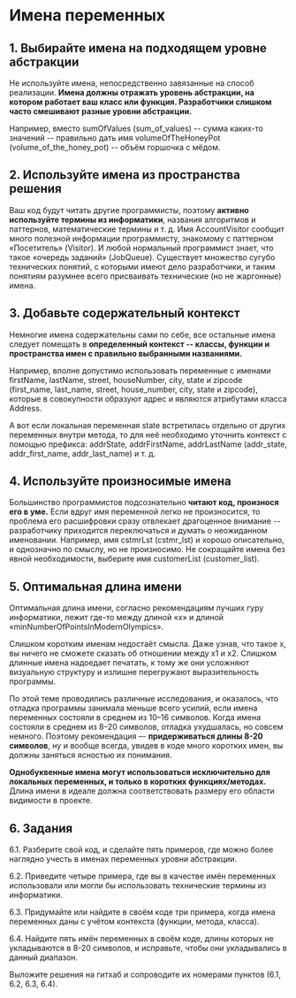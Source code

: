 # Имена переменных
## 1. Выбирайте имена на подходящем уровне абстракции
Не используйте имена, непосредственно завязанные на способ реализации. __Имена должны отражать уровень абстракции, на котором работает ваш класс или функция. Разработчики слишком часто смешивают разные уровни абстракции.__

Например, вместо sumOfValues (sum_of_values) -- сумма каких-то значений -- правильно дать имя volumeOfTheHoneyPot (volume_of_the_honey_pot) -- объём горшочка с мёдом.

## 2. Используйте имена из пространства решения
Ваш код будут читать другие программисты, поэтому __активно используйте термины из информатики__, названия алгоритмов и паттернов, математические термины и т. д. Имя AccountVisitor сообщит много полезной информации программисту, знакомому с паттерном «Посетитель» (Visitor). И любой нормальный программист знает, что такое «очередь заданий» (JobQueue). Существует множество сугубо технических понятий, с которыми имеют дело разработчики, и таким понятиям разумнее всего присваивать технические (но не жаргонные) имена.

## 3. Добавьте содержательный контекст
Немногие имена содержательны сами по себе, все остальные имена следует помещать в __определенный контекст -- классы, функции и пространства имен с правильно выбранными названиями.__

Например, вполне допустимо использовать переменные с именами firstName, lastName, street, houseNumber, city, state и zipcode (first_name, last_name, street, house_number, city, state и zipcode), которые в совокупности образуют адрес и являются атрибутами класса Address.

А вот если локальная переменная state встретилась отдельно от других переменных внутри метода, то для неё необходимо уточнить контекст с помощью префикса: addrState, addrFirstName, addrLastName (addr_state, addr_first_name, addr_last_name) и т. д.

## 4. Используйте произносимые имена
Большинство программистов подсознательно __читают код, произнося его в уме.__ Если вдруг имя переменной легко не произносится, то проблема его расшифровки сразу отвлекает драгоценное внимание -- разработчику приходится переключаться и думать о неожиданном именовании. Например, имя cstmrLst (cstmr_lst) и хорошо описательно, и однозначно по смыслу, но не произносимо. Не сокращайте имена без явной необходимости, выберите имя customerList (customer_list).

## 5. Оптимальная длина имени
Оптимальная длина имени, согласно рекомендациям лучших гуру информатики, лежит где-то между длиной «x» и длиной «minNumberOfPointsInModernOlympics».

Слишком коротким именам недостаёт смысла. Даже узнав, что такое x, вы ничего не сможете сказать об отношении между x1 и x2. Слишком длинные имена надоедает печатать, к тому же они усложняют визуальную структуру и излишне перегружают выразительность программы.

По этой теме проводились различные исследования, и оказалось, что отладка программы занимала меньше всего усилий, если имена переменных состояли в среднем из 10–16 символов. Когда имена состояли в среднем из 8–20 символов, отладка ухудшалась, но совсем немного. Поэтому рекомендация –- __придерживаться длины 8-20 символов__, ну и вообще всегда, увидев в коде много коротких имен, вы должны заняться ясностью их понимания.

__Однобуквенные имена могут использоваться исключительно для локальных переменных, и только в коротких функциях/методах.__ Длина имени в идеале должна соответствовать размеру его области видимости в проекте.

## 6. Задания
6.1. Разберите свой код, и сделайте пять примеров, где можно более наглядно учесть в именах переменных уровни абстракции.

6.2. Приведите четыре примера, где вы в качестве имён переменных использовали или могли бы использовать технические термины из информатики.

6.3. Придумайте или найдите в своём коде три примера, когда имена переменных даны с учётом контекста (функции, метода, класса).

6.4. Найдите пять имён переменных в своём коде, длины которых не укладываются в 8-20 символов, и исправьте, чтобы они укладывались в данный диапазон.

Выложите решения на гитхаб и сопроводите их номерами пунктов (6.1, 6.2, 6.3, 6.4).
